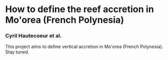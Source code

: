 # How to define the reef accretion in Mo'orea (French Polynesia)
### Cyril Hautecoeur et al.

This project aims to define vertical accretion in Mo'orea (French Polynesia).
Stay tuned.
